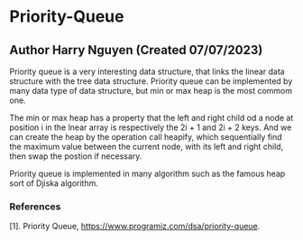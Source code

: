 # Priority-Queue
## Author Harry Nguyen (Created 07/07/2023)

Priority queue is a very interesting data structure, that links the linear data structure with the tree data structure. Priority queue can be implemented by many data type of data structure, but min or max heap is the most commom one.

The min or max heap has a property that the left and right child od a node at position i in the lnear array is respectively the 2i + 1 and 2i + 2 keys. And we can create the heap by the operation call heapify, which sequentially find the maximum value between the current node, with its left and right child, then swap the postion if necessary.

Priority queue is implemented in many algorithm such as the famous heap sort of Djiska algorithm.

### References
[1]. Priority Queue, https://www.programiz.com/dsa/priority-queue.

